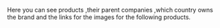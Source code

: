 Here you can see products ,their parent companies ,which country owns the brand and the links for the images for the following products. 
